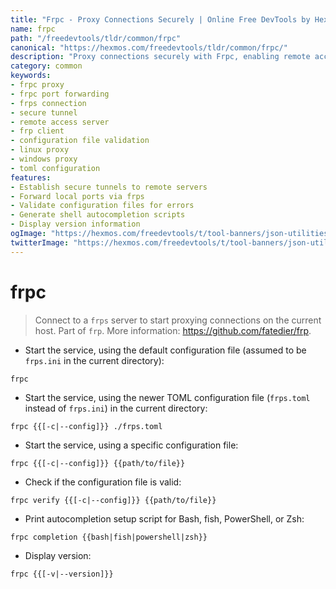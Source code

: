 ```yaml
---
title: "Frpc - Proxy Connections Securely | Online Free DevTools by Hexmos"
name: frpc
path: "/freedevtools/tldr/common/frpc"
canonical: "https://hexmos.com/freedevtools/tldr/common/frpc/"
description: "Proxy connections securely with Frpc, enabling remote access and port forwarding through Frps. Free online tool, no registration required."
category: common
keywords:
- frpc proxy
- frpc port forwarding
- frps connection
- secure tunnel
- remote access server
- frp client
- configuration file validation
- linux proxy
- windows proxy
- toml configuration
features:
- Establish secure tunnels to remote servers
- Forward local ports via frps
- Validate configuration files for errors
- Generate shell autocompletion scripts
- Display version information
ogImage: "https://hexmos.com/freedevtools/t/tool-banners/json-utilities-banner.png"
twitterImage: "https://hexmos.com/freedevtools/t/tool-banners/json-utilities-banner.png"
---
```


# frpc

> Connect to a `frps` server to start proxying connections on the current host.
> Part of `frp`.
> More information: <https://github.com/fatedier/frp>.

- Start the service, using the default configuration file (assumed to be `frps.ini` in the current directory):

`frpc`

- Start the service, using the newer TOML configuration file (`frps.toml` instead of `frps.ini`) in the current directory:

`frpc {{[-c|--config]}} ./frps.toml`

- Start the service, using a specific configuration file:

`frpc {{[-c|--config]}} {{path/to/file}}`

- Check if the configuration file is valid:

`frpc verify {{[-c|--config]}} {{path/to/file}}`

- Print autocompletion setup script for Bash, fish, PowerShell, or Zsh:

`frpc completion {{bash|fish|powershell|zsh}}`

- Display version:

`frpc {{[-v|--version]}}`
